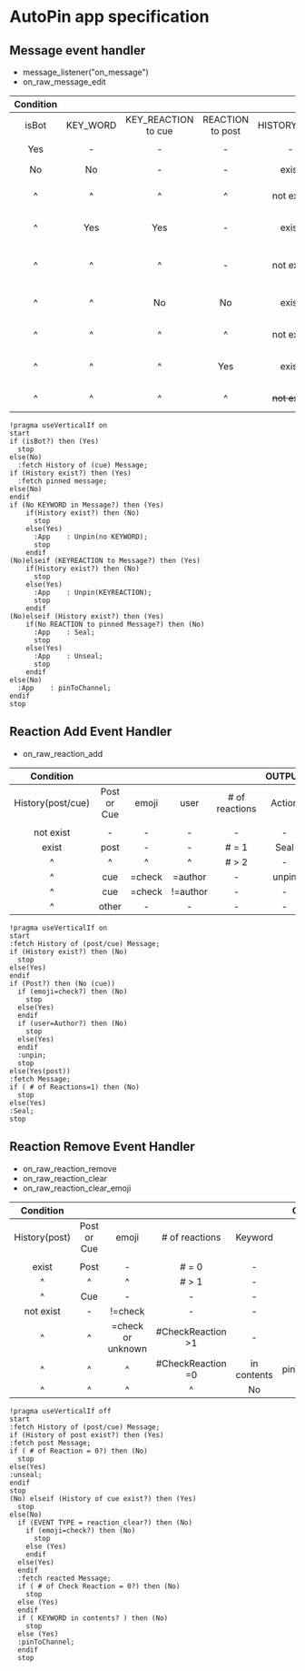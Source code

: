 # AutoPin app specification

## Message event handler

+ message_listener("on_message")
+ on_raw_message_edit

|Condition |        |            |          |           |OUTPUT |       | |
|:---:     |:---:      |:---:       |:---:     |:---:      |:---:  |:---:  |:---  |
|isBot     |KEY_WORD   |KEY_REACTION</br> to cue|REACTION</br> to post |HISTORY(post)    |App.   |History|Comment|
|||||||||
|Yes       |-          |-           |-         |-          |-      |-      |Bot    |
|No        |No         |-           |-         |exist      |unpin  |delete |Keyword Deleted|
|^         |^          |^           |^         |not exist  |-      |-      |Nominal Message|
|^         |Yes        |Yes         |-         |exist      |unpin  |delete |*unusual case but exist|
|^         |^          |^           |-         |not exist  |-      |-      |edit unpinned message|
|^         |^          |No          |No        |exist      |unseal |-      |edit pinned message|
|^         |^          |^           |^         |not exist  |pin    |add    |pin new message|
|^         |^          |^           |Yes       |exist      |seal   |-      |edit sealed message|
|^         |^          |^           |^         |~~not exist~~  |~~seal~~   |~~add~~    |non exist case|

```plantuml
!pragma useVerticalIf on
start
if (isBot?) then (Yes)
  stop
else(No)
  :fetch History of (cue) Message;
if (History exist?) then (Yes)
  :fetch pinned message;
else(No)
endif
if (No KEYWORD in Message?) then (Yes)
    if(History exist?) then (No)
      stop
    else(Yes)
      :App    : Unpin(no KEYWORD);
      stop
    endif
(No)elseif (KEYREACTION to Message?) then (Yes)
    if(History exist?) then (No)
      stop
    else(Yes)
      :App    : Unpin(KEYREACTION);
      stop
    endif
(No)elseif (History exist?) then (Yes)
    if(No REACTION to pinned Message?) then (No)
      :App    : Seal;
      stop
    else(Yes)
      :App    : Unseal;
      stop
    endif
else(No)
  :App    : pinToChannel;
endif
stop
```

## Reaction Add Event Handler

+ on_raw_reaction_add

|Condition            |             |       |        |                |OUTPUT  |
|:---:                |:---:        |:---:  |:---:   |:---:           |:---:   |
|History(post/cue)    | Post or Cue | emoji | user   | # of reactions |Action  |
|                     |             |       |        |                |        |
|not exist            |-            |-      |-       |-               |-       |
|exist                |post         |-      |-       | # = 1          |Seal    |
|^                    |^            |^      |^       | # > 2          |-       |
|^                    |cue          |=check |=author | -              |unpin   |
|^                    |cue          |=check |!=author| -              |-       |
|^                    |other        |-      |-       |-               |-       |

```plantuml
!pragma useVerticalIf on
start
:fetch History of (post/cue) Message;
if (History exist?) then (No)
  stop
else(Yes)
endif
if (Post?) then (No (cue))
  if (emoji=check?) then (No)
    stop
  else(Yes)
  endif
  if (user=Author?) then (No)
    stop
  else(Yes)
  endif
  :unpin;
  stop
else(Yes(post))
:fetch Message;
if ( # of Reactions=1) then (No)
  stop
else(Yes)
:Seal;
stop
```

## Reaction Remove Event Handler

+ on_raw_reaction_remove
+ on_raw_reaction_clear
+ on_raw_reaction_clear_emoji

|Condition        |             |        |                   |             |OUTPUT  |
|:---:            |:---:        |:---:   |:---:              |:---:        |:---:   |
|History(post)    | Post or Cue | emoji  | # of reactions    | Keyword     |Action  |
|                 |             |        |                   |             |        |
|exist            | Post        | -      | # = 0             | -           | unseal |
|^                | ^           | ^      | # > 1             | -           | -      |
|^                | Cue         | -      | -                 | -           | -      |
|not exist        | -           | !=check| -                 | -           | -      |
|^                | ^           | =check or unknown | #CheckReaction >1 | -           | -      |
|^                | ^           | ^      | #CheckReaction =0 | in contents | pinToChannel |
|^                | ^           | ^      | ^                 | No          | -      |

```plantuml
!pragma useVerticalIf off
start
:fetch History of (post/cue) Message;
if (History of post exist?) then (Yes)
:fetch post Message;
if ( # of Reaction = 0?) then (No)
  stop
else(Yes)
:unseal;
endif
stop
(No) elseif (History of cue exist?) then (Yes)
  stop  
else(No)
  if (EVENT TYPE = reaction_clear?) then (No)
    if (emoji=check?) then (No)
      stop
    else (Yes)
    endif
  else(Yes)
  endif
  :fetch reacted Message;
  if ( # of Check Reaction = 0?) then (No)
    stop
  else (Yes)
  endif
  if ( KEYWORD in contents? ) then (No)
    stop
  else (Yes)
  :pinToChannel;
  endif
  stop
```
